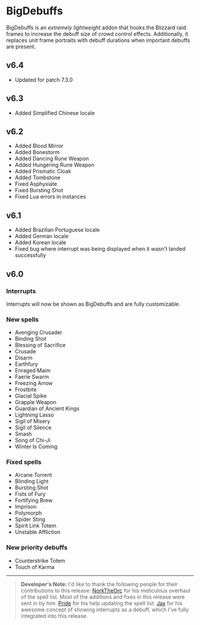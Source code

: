 # BigDebuffs

BigDebuffs is an _extremely lightweight_ addon that hooks the Blizzard raid frames to increase the debuff size of crowd control effects. Additionally, it replaces unit frame portraits with debuff durations when important debuffs are present.

## v6.4
* Updated for patch 7.3.0

## v6.3

* Added Simplified Chinese locale

## v6.2

* Added Blood Mirror
* Added Bonestorm
* Added Dancing Rune Weapon
* Added Hungering Rune Weapon
* Added Prismatic Cloak
* Added Tombstone
* Fixed Asphyxiate
* Fixed Bursting Shot
* Fixed Lua errors in instances

## v6.1

* Added Brazilian Portuguese locale
* Added German locale
* Added Korean locale
* Fixed bug where interrupt was being displayed when it wasn't landed successfully

## v6.0

### Interrupts
Interrupts will now be shown as BigDebuffs and are fully customizable.

### New spells

* Avenging Crusader
* Binding Shot
* Blessing of Sacrifice
* Crusade
* Disarm
* Earthfury
* Enraged Maim
* Faerie Swarm
* Freezing Arrow
* Frostbite
* Glacial Spike
* Grapple Weapon
* Guardian of Ancient Kings
* Lightning Lasso
* Sigil of Misery
* Sigil of Silence
* Smash
* Song of Chi-Ji
* Winter Is Coming

### Fixed spells

* Arcane Torrent
* Blinding Light
* Bursting Shot
* Fists of Fury
* Fortifying Brew
* Imprison
* Polymorph
* Spider Sting
* Spirit Link Totem
* Unstable Affliction

### New priority debuffs

* Counterstrike Totem
* Touch of Karma

---

> **Developer's Note:** I'd like to thank the following people for their contributions to this release:
>  [NorkTheOrc][1] for his meticulous overhaul of the spell list. Most of the additions and fixes in this release were sent in by him.
>  [Pride][2] for his help updating the spell list.
>  [Jax][3] for his awesome concept of showing interrupts as a debuff, which I've fully integrated into this release.

[1]: https://mods.curse.com/members/NorktheOrc/projects
[2]: https://www.twitch.tv/pride_rag
[3]: https://www.twitch.tv/jaxington
